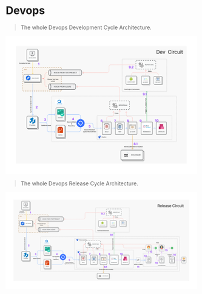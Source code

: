 # Devops 

> The whole Devops Development Cycle Architecture.

![](./images/devpipline.png)

> The whole Devops Release Cycle Architecture.

![](./images/relpipeline.png)